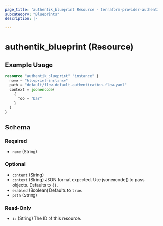 ```yaml
---
page_title: "authentik_blueprint Resource - terraform-provider-authentik"
subcategory: "Blueprints"
description: |-
  
---
```


# authentik_blueprint (Resource)



## Example Usage

```terraform
resource "authentik_blueprint" "instance" {
  name = "blueprint-instance"
  path = "default/flow-default-authentication-flow.yaml"
  context = jsonencode(
    {
      foo = "bar"
    }
  )
}
```

<!-- schema generated by tfplugindocs -->
## Schema

### Required

- `name` (String)

### Optional

- `content` (String)
- `context` (String) JSON format expected. Use jsonencode() to pass objects. Defaults to `{}`.
- `enabled` (Boolean) Defaults to `true`.
- `path` (String)

### Read-Only

- `id` (String) The ID of this resource.



